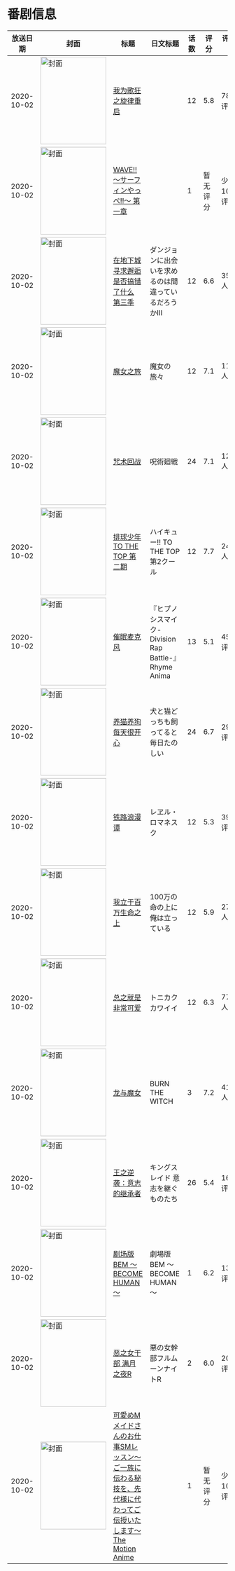 # 番剧信息

|放送日期|封面|标题|日文标题|话数|评分|评分人数|
|---|---|---|---|---|---|---|
|2020-10-02|<img src="//lain.bgm.tv/pic/cover/c/f6/fb/219141_tcJbf.jpg" alt="封面" style="width:150px;height:200px;object-fit:cover;">|[我为歌狂之旋律重启](https://bangumi.tv/subject/219141)||12|5.8|78人评分|
|2020-10-02|<img src="//lain.bgm.tv/pic/cover/c/01/6d/289118_X4dDE.jpg" alt="封面" style="width:150px;height:200px;object-fit:cover;">|[WAVE!!～サーフィンやっぺ!!～ 第一章](https://bangumi.tv/subject/289118)||1|暂无评分|少于10人评分|
|2020-10-02|<img src="//lain.bgm.tv/pic/cover/c/b6/d5/291412_zE2C2.jpg" alt="封面" style="width:150px;height:200px;object-fit:cover;">|[在地下城寻求邂逅是否搞错了什么 第三季](https://bangumi.tv/subject/291412)|ダンジョンに出会いを求めるのは間違っているだろうかⅢ|12|6.6|3593人评分|
|2020-10-02|<img src="//lain.bgm.tv/pic/cover/c/99/17/292970_mxMxx.jpg" alt="封面" style="width:150px;height:200px;object-fit:cover;">|[魔女之旅](https://bangumi.tv/subject/292970)|魔女の旅々|12|7.1|11882人评分|
|2020-10-02|<img src="//lain.bgm.tv/pic/cover/c/60/fe/294993_JrrzK.jpg" alt="封面" style="width:150px;height:200px;object-fit:cover;">|[咒术回战](https://bangumi.tv/subject/294993)|呪術廻戦|24|7.1|12296人评分|
|2020-10-02|<img src="//lain.bgm.tv/pic/cover/c/e3/b4/295421_rpKfy.jpg" alt="封面" style="width:150px;height:200px;object-fit:cover;">|[排球少年 TO THE TOP 第二期](https://bangumi.tv/subject/295421)|ハイキュー!! TO THE TOP 第2クール|12|7.7|2416人评分|
|2020-10-02|<img src="//lain.bgm.tv/pic/cover/c/39/b3/295862_zls1R.jpg" alt="封面" style="width:150px;height:200px;object-fit:cover;">|[催眠麦克风](https://bangumi.tv/subject/295862)|『ヒプノシスマイク-Division Rap Battle-』Rhyme Anima|13|5.1|459人评分|
|2020-10-02|<img src="//lain.bgm.tv/pic/cover/c/c5/ed/296078_w19O3.jpg" alt="封面" style="width:150px;height:200px;object-fit:cover;">|[养猫养狗每天很开心](https://bangumi.tv/subject/296078)|犬と猫どっちも飼ってると毎日たのしい|24|6.7|292人评分|
|2020-10-02|<img src="//lain.bgm.tv/pic/cover/c/a4/32/297340_20R22.jpg" alt="封面" style="width:150px;height:200px;object-fit:cover;">|[铁路浪漫谭](https://bangumi.tv/subject/297340)|レヱル・ロマネスク|12|5.3|397人评分|
|2020-10-02|<img src="//lain.bgm.tv/pic/cover/c/08/01/301469_cPTHi.jpg" alt="封面" style="width:150px;height:200px;object-fit:cover;">|[我立于百万生命之上](https://bangumi.tv/subject/301469)|100万の命の上に俺は立っている|12|5.9|2720人评分|
|2020-10-02|<img src="//lain.bgm.tv/pic/cover/c/66/50/301541_p2z4K.jpg" alt="封面" style="width:150px;height:200px;object-fit:cover;">|[总之就是非常可爱](https://bangumi.tv/subject/301541)|トニカクカワイイ|12|6.3|7772人评分|
|2020-10-02|<img src="//lain.bgm.tv/pic/cover/c/9e/62/302293_i4b5e.jpg" alt="封面" style="width:150px;height:200px;object-fit:cover;">|[龙与魔女](https://bangumi.tv/subject/302293)|BURN THE WITCH|3|7.2|4124人评分|
|2020-10-02|<img src="//lain.bgm.tv/pic/cover/c/fe/ed/305621_yysau.jpg" alt="封面" style="width:150px;height:200px;object-fit:cover;">|[王之逆袭：意志的继承者](https://bangumi.tv/subject/305621)|キングスレイド 意志を継ぐものたち|26|5.4|163人评分|
|2020-10-02|<img src="//lain.bgm.tv/pic/cover/c/13/b0/307925_3MgVx.jpg" alt="封面" style="width:150px;height:200px;object-fit:cover;">|[剧场版 BEM ～BECOME HUMAN～](https://bangumi.tv/subject/307925)|劇場版 BEM ～BECOME HUMAN～|1|6.2|139人评分|
|2020-10-02|<img src="/img/no_icon_subject.png" alt="封面" style="width:150px;height:200px;object-fit:cover;">|[恶之女干部 满月之夜R](https://bangumi.tv/subject/317963)|悪の女幹部フルムーンナイトR|2|6.0|207人评分|
|2020-10-02|<img src="/img/no_icon_subject.png" alt="封面" style="width:150px;height:200px;object-fit:cover;">|[可愛めMメイドさんのお仕事SMレッスン～ご一族に伝わる秘技を、先代様に代わってご伝授いたします～ The Motion Anime](https://bangumi.tv/subject/345887)||1|暂无评分|少于10人评分|
